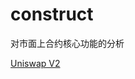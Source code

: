 # construct
对市面上合约核心功能的分析

[Uniswap V2](https://github.com/zhouwei0192/contract/blob/main/uniswapV2.md "超链接title")
